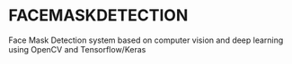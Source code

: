 # FACEMASKDETECTION
Face Mask Detection system based on computer vision and deep learning using OpenCV and Tensorflow/Keras

